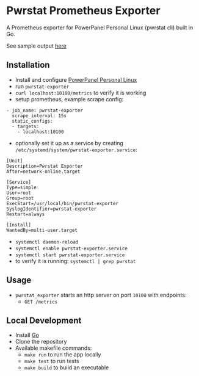 # Pwrstat Prometheus Exporter
A Prometheus exporter for PowerPanel Personal Linux (pwrstat cli) built in Go.

See sample output [here](/../../blob/main/samples/SAMPLE_METRICS.md)

## Installation
* Install and configure [PowerPanel Personal Linux](https://www.cyberpowersystems.com/product/software/power-panel-personal/powerpanel-for-linux/)
* run `pwrstat-exporter`
* `curl localhost:10100/metrics` to verify it is working
* setup prometheus, example scrape config:
``` 
- job_name: pwrstat-exporter
  scrape_interval: 15s
  static_configs:
  - targets:
    - localhost:10100
```
* optionally set it up as a service by creating `/etc/systemd/system/pwrstat-exporter.service`:   
``` 
[Unit]
Description=Pwrstat Exporter
After=network-online.target

[Service]
Type=simple
User=root
Group=root
ExecStart=/usr/local/bin/pwrstat-exporter
SyslogIdentifier=pwrstat-exporter
Restart=always

[Install]
WantedBy=multi-user.target
```
  * `systemctl daemon-reload`
  * `systemctl enable pwrstat-exporter.service`
  * `systemctl start pwrstat-exporter.service`
  * to verify it is running: `systemctl | grep pwrstat`

## Usage
* `pwrstat_exporter` starts an http server on port `10100` with endpoints:
  * `GET /metrics`

## Local Development
* Install [Go](https://go.dev/doc/install)
* Clone the repository
* Available makefile commands:
  * `make run` to run the app locally
  * `make test` to run tests
  * `make build` to build an executable